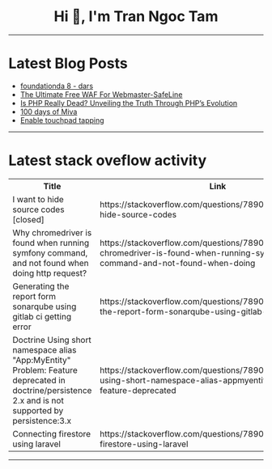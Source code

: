 <h1 align="center">Hi 👋, I'm Tran Ngoc Tam</h1>

---

# Latest Blog Posts 
<!-- BLOG-POST-LIST:START -->
- [foundationda 8 - dars](https://dev.to/rivojiddin_f9740e8fb02701/foundationda-8-dars-22i1)
- [The Ultimate Free WAF For Webmaster-SafeLine](https://dev.to/lulu_liu_c90f973e2f954d7f/the-ultimate-free-waf-for-webmaster-safeline-2d9j)
- [Is PHP Really Dead? Unveiling the Truth Through PHP’s Evolution](https://dev.to/gitter4coding/is-php-really-dead-unveiling-the-truth-through-phps-evolution-2d84)
- [100 days of Miva](https://dev.to/abdul_web/100-days-of-miva-43b3)
- [Enable touchpad tapping](https://dev.to/darty/enable-touchpad-tapping-3oei)
<!-- BLOG-POST-LIST:END -->

---

# Latest stack oveflow activity
<table>
  <tr><th>Title</th><th>Link</th></tr>
  <!-- STACKOVERFLOW:START --><tr><td>I want to hide source codes [closed]</td><td>https://stackoverflow.com/questions/78900902/i-want-to-hide-source-codes</td></tr><tr><td>Why chromedriver is found when running symfony command, and not found when doing http request?</td><td>https://stackoverflow.com/questions/78900827/why-chromedriver-is-found-when-running-symfony-command-and-not-found-when-doing</td></tr><tr><td>Generating the report form sonarqube using gitlab ci getting error</td><td>https://stackoverflow.com/questions/78900812/generating-the-report-form-sonarqube-using-gitlab-ci-getting-error</td></tr><tr><td>Doctrine Using short namespace alias &quot;App:MyEntity&quot; Problem: Feature deprecated in doctrine/persistence 2.x and is not supported by persistence:3.x</td><td>https://stackoverflow.com/questions/78900778/doctrine-using-short-namespace-alias-appmyentity-problem-feature-deprecated</td></tr><tr><td>Connecting firestore using laravel</td><td>https://stackoverflow.com/questions/78900736/connecting-firestore-using-laravel</td></tr><!-- STACKOVERFLOW:END -->
</table>

---


